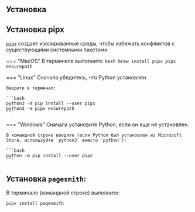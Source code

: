 ## Установка

## Установка pipx
[`pipx`](https://pypa.github.io/pipx/) создает изолированные среды, чтобы избежать конфликтов с
существующими системными пакетами.

=== "MacOS"
    В терминале выполните:
    ```bash
    brew install pipx
    pipx ensurepath
    ```

=== "Linux"
    Сначала убедитесь, что Python установлен.

    Введите в терминал:

    ```bash
    python3 -m pip install --user pipx
    python3 -m pipx ensurepath
    ```

=== "Windows"
    Сначала установите Python, если он еще не установлен.

    В командной строке введите (если Python был установлен из Microsoft Store, используйте `python3` вместо `python`):

    ```bash
    python -m pip install --user pipx
    ```

## Установка `pagesmith`:
В терминале (командной строке) выполните:

```bash
pipx install pagesmith
```
